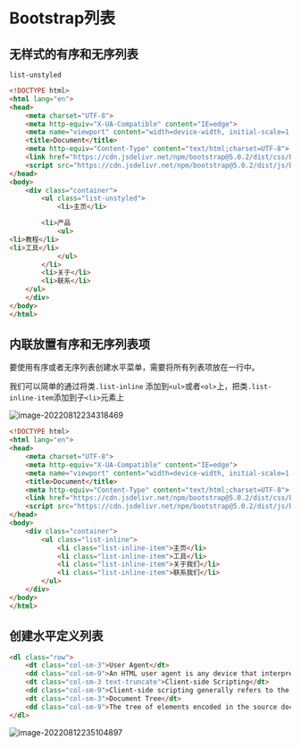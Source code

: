 # Bootstrap列表

## 无样式的有序和无序列表

`list-unstyled`

```html
<!DOCTYPE html>
<html lang="en">
<head>
    <meta charset="UTF-8">
    <meta http-equiv="X-UA-Compatible" content="IE=edge">
    <meta name="viewport" content="width=device-width, initial-scale=1.0">
    <title>Document</title>
    <meta http-equiv="Content-Type" content="text/html;charset=UTF-8">
    <link href="https://cdn.jsdelivr.net/npm/bootstrap@5.0.2/dist/css/bootstrap.min.css" rel="stylesheet">
    <script src="https://cdn.jsdelivr.net/npm/bootstrap@5.0.2/dist/js/bootstrap.bundle.min.js"></script>
</head>
<body>
    <div class="container">
        <ul class="list-unstyled">
            <li>主页</li>

        <li>产品
            <ul>
<li>教程</li>
<li>工具</li>
            </ul>
        </li>
        <li>关于</li>
        <li>联系</li>
    </ul>
    </div>
</body>
</html>
```



## 内联放置有序和无序列表项

要使用有序或者无序列表创建水平菜单，需要将所有列表项放在一行中。

我们可以简单的通过将类`.list-inline` 添加到`<ul>`或者`<ol>`上，把类`.list-inline-item`添加到子`<li>`元素上

![image-20220812234318469](https://static.meowrain.cn/i/2022/08/12/12r2l8o-3.png)

```html
<!DOCTYPE html>
<html lang="en">
<head>
    <meta charset="UTF-8">
    <meta http-equiv="X-UA-Compatible" content="IE=edge">
    <meta name="viewport" content="width=device-width, initial-scale=1.0">
    <title>Document</title>
    <meta http-equiv="Content-Type" content="text/html;charset=UTF-8">
    <link href="https://cdn.jsdelivr.net/npm/bootstrap@5.0.2/dist/css/bootstrap.min.css" rel="stylesheet">
    <script src="https://cdn.jsdelivr.net/npm/bootstrap@5.0.2/dist/js/bootstrap.bundle.min.js"></script>
</head>
<body>
    <div class="container">
        <ul class="list-inline">
            <li class="list-inline-item">主页</li>
            <li class="list-inline-item">工具</li>
            <li class="list-inline-item">关于我们</li>
            <li class="list-inline-item">联系我们</li>
        </ul>
    </div>
</body>
</html>
```

## 创建水平定义列表

```html
<dl class="row">
    <dt class="col-sm-3">User Agent</dt>
    <dd class="col-sm-9">An HTML user agent is any device that interprets HTML documents.</dd>
    <dt class="col-sm-3 text-truncate">Client-side Scripting</dt>
    <dd class="col-sm-9">Client-side scripting generally refers to the category of computer programs on the web that are executed by the user's web browser.</dd>
    <dt class="col-sm-3">Document Tree</dt>
    <dd class="col-sm-9">The tree of elements encoded in the source document.</dd>
</dl>
```

![image-20220812235104897](https://static.meowrain.cn/i/2022/08/12/12vqzd6-3.png)